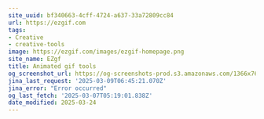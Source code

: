 ```yaml
---
site_uuid: bf340663-4cff-4724-a637-33a72809cc84
url: https://ezgif.com
tags:
- Creative
- creative-tools
image: https://ezgif.com/images/ezgif-homepage.png
site_name: EZgf
title: Animated gif tools
og_screenshot_url: https://og-screenshots-prod.s3.amazonaws.com/1366x768/80/false/b5caa85941f32e986e1af1b0f3f794a849a57836369a8dc10bc4d1cd02ef2535.jpeg
jina_last_request: '2025-03-09T06:45:21.070Z'
jina_error: "Error occurred"
og_last_fetch: '2025-03-07T05:19:01.838Z'
date_modified: 2025-03-24
---
```




